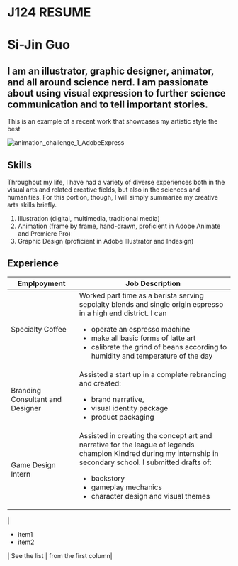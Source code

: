 # J124 RESUME
<h1>Si-Jin Guo</h1>
<h2>I am an illustrator, graphic designer, animator, and all around science nerd. I am passionate about using visual expression to further science communication and to tell important stories.</h2>
This is an example of a recent work that showcases my artistic style the best

![animation_challenge_1_AdobeExpress](https://github.com/mintyfresh8188/J124/assets/140226921/1218f8d9-d995-4aff-9f6b-7a69dabe6ebc)

<h2> Skills </h2>
Throughout my life, I have had a variety of diverse experiences both in the visual arts and related creative fields, but also in the sciences and humanities. For this portion, though, I will simply summarize my creative arts skills briefly.

1. Illustration (digital, multimedia, traditional media)
1. Animation (frame by frame, hand-drawn, proficient in Adobe Animate and Premiere Pro)
1. Graphic Design (proficient in Adobe Illustrator and Indesign)

<h2> Experience </h2>

| Emplpoyment   | Job Description |
| ----------- | ----------- |
| Specialty Coffee | Worked part time as a barista serving sepcialty blends and single origin espresso in a high end district. I can <ul><li>operate an espresso machine </li><li>make all basic forms of latte art</li><li>calibrate the grind of beans according to humidity and temperature of the day</li></ul>|
| Branding Consultant and Designer  | Assisted a start up in a complete rebranding and created:<ul><li>brand narrative,</li><li>visual identity package</li><li>product packaging</li></ul>|
| Game Design Intern  | Assisted in creating the concept art and narrative for the league of legends champion Kindred during my internship in secondary school. I submitted drafts of: <ul><li>backstory</li><li>gameplay mechanics</li><li>character design and visual themes</li></ul>|

| <ul><li>item1</li><li>item2</li></ul>| See the list | from the first column|
